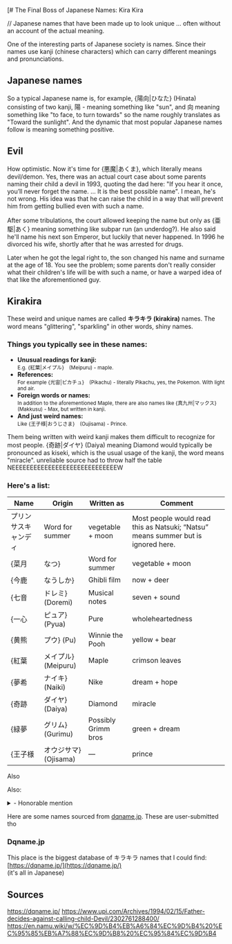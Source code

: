 [# The Final Boss of Japanese Names: Kira Kira
 
// Japanese names that have been made up to look unique ... often without an account of the actual meaning.

One of the interesting parts of Japanese society is names. Since their names use kanji (chinese characters) which can carry different meanings and pronunciations.

## Japanese names

So a typical Japanese name is, for example, {陽向|ひなた} (Hinata) consisting of two kanji, 陽 - meaning something like "sun", and 向 meaning something like "to face, to turn towards" so the name roughly translates as "Toward the sunlight". And the dynamic that most popular Japanese names follow is meaning something positive. 

## Evil

How optimistic. Now it's time for {悪魔|あくま}, which literally means devil/demon. Yes, there was an actual court case about some parents naming their child a devil in 1993, quoting the dad here: "If you hear it once, you’ll never forget the name. ... It is the best possible name". I mean, he's not wrong. His idea was that he can raise the child in a way that will prevent him from getting bullied even with such a name.

After some tribulations, the court allowed keeping the name but only as {亜駆|あく} meaning something like subpar run (an underdog?). He also said he'll name his next son Emperor, but luckily that never happened. In 1996 he divorced his wife, shortly after that he was arrested for drugs. 

Later when he got the legal right to, the son changed his name and surname at the age of 18. You see the problem; some parents don't really consider what their children's life will be with such a name, or have a warped idea of that like the aforementioned guy. 


## Kirakira

These weird and unique names are called **キラキラ (kirakira)** names. The word means "glittering", "sparkling" in other words, shiny names.  

### Things you typically see in these names:

- **Unusual readings for kanji:**<br>
  <small class="desc">E.g. {紅葉|メイプル}　(Meipuru) - maple.</small>
- **References:**<br>
  <small class="desc">For example {光宙|ピカチュ}　(Pikachu) - literally Pikachu, yes, the Pokemon. With light and air.</small>
- **Foreign words or names:**<br>
  <small class="desc">In addition to the aforementioned Maple, there are also names like {真九州|マックス}　(Makkusu) - Max, but written in kanji.</small>
- **And just weird names:**<br>
  <small class="desc">Like {王子様|おうじさま}　(Oujisama) - Prince.</small>

Them being written with weird kanji makes them difficult to recognize for most people. {奇跡|ダイヤ} (Daiya) meaning Diamond would typically be pronounced as kiseki, which is the usual usage of the kanji, the word means "miracle".
unreliable source had to throw half the table NEEEEEEEEEEEEEEEEEEEEEEEEEEEEEW
### Here's a list:
| Name       | Origin           | Written as       | Comment                                                                 |
|------------|------------------|------------------|-------------------------------------------------------------------------|
| プリンサスキャンディ | Word for summer  | vegetable + moon  | Most people would read this as Natsuki; “Natsu” means summer but is ignored here. |
| {菜月        | なつ}              | Word for summer   | vegetable + moon  | Most people would read this as Natsuki; “Natsu” means summer but is ignored here. |
| {今鹿        | なうしか}            | Ghibli film    | now + deer         | The sacrifice you have to make to be possibly read as Nausicaä instead of Now deer. |
| {七音        | ドレミ} (Doremi)    | Musical notes      | seven + sound      | Do-re-mi ... I'd think of Ratatouille every time I'd speak to this person. |
| {一心        | ピュア} (Pyua)      | Pure               | wholeheartedness   | Being named wholeheartedness is cool and poetic, but why?              |
| {黄熊        | プウ} (Pu)         | Winnie the Pooh    | yellow + bear      | Winnie the Pooh. I'm sorry. What.                                      |
| {紅葉        | メイプル} (Meipuru)  | Maple              | crimson leaves     | Unintentional Bofuri reference, she just needs a pet シロップ.            |
| {夢希        | ナイキ} (Naiki)     | Nike               | dream + hope       | Yes. Nike. The company. Shoes.                                         |
| {奇跡        | ダイヤ} (Daiya)     | Diamond            | miracle            | This is just confusing.                                                |
| {緑夢        | グリム} (Gurimu)    | Possibly Grimm bros| green + dream      | English “green” + Japanese “dream” combined.                           |
| {王子様       | オウジサマ} (Ojisama) | —                  | prince             |                                                                         |

Also 


Also: <details><summary> - Honorable mention </summary>{野風平蔵重親|のかぜへいぞうしげちか} (nokazeheizoshigechika) - apparently: "The mother was a rekijo (history-loving woman), and she wanted to give her child both a childhood name and an adult name like the samurai did in the old days. But since that wasn’t allowed, she ended up just combining everything into one big name." </details>


Here are some names sourced from [dqname.jp](https://dqname.jp/). These are user-submitted tho


### Dqname.jp

This place is the biggest database of キラキラ names that I could find:<br>
[https://dqname.jp/](https://dqname.jp/)<br>
(it's all in Japanese)



## Sources
https://dqname.jp/
https://www.upi.com/Archives/1994/02/15/Father-decides-against-calling-child-Devil/2302761288400/
https://en.namu.wiki/w/%EC%9D%B4%EB%A6%84%EC%9D%B4%20%EC%95%85%EB%A7%88%EC%9D%B8%20%EC%95%84%EC%9D%B4